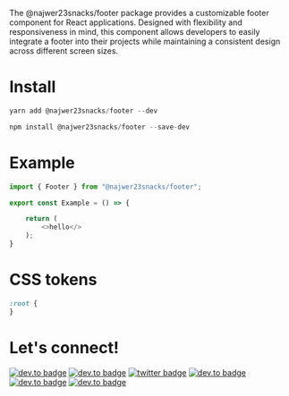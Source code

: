 The @najwer23snacks/footer package provides a customizable footer component for React applications. Designed with flexibility and responsiveness in mind, this component allows developers to easily integrate a footer into their projects while maintaining a consistent design across different screen sizes.

# Install

```js
yarn add @najwer23snacks/footer --dev
```

```js
npm install @najwer23snacks/footer --save-dev
```

# Example

```typescript
import { Footer } from "@najwer23snacks/footer";

export const Example = () => {

    return (
        <>hello</>
    );
}
```

# CSS tokens

```css
:root {
}
```

# Let's connect!

[![dev.to badge](https://img.shields.io/badge/-Portfolio-%239F2B68?style=flat&logo=GoogleChrome&logoColor=white)](https://najwer23.github.io/)
[![dev.to badge](https://img.shields.io/badge/-Résumé-%23017745?style=flat&logo=AdobeAcrobatReader&logoColor=white)](https://najwer23.github.io/resume/)
[![twitter badge](https://img.shields.io/badge/-najwer23-%231FA1F1?style=flat&logo=x&logoColor=white)](https://twitter.com/najwer23)
[![dev.to badge](https://img.shields.io/badge/-najwer23-%230177B5?style=flat&logo=linkedin)](https://www.linkedin.com/in/najwer23)
[![dev.to badge](https://img.shields.io/badge/-najwer23-%23ffffff?style=flat&logo=Leetcode)](https://leetcode.com/najwer23/)
[![dev.to badge](https://img.shields.io/badge/-najwer23-%23cb3837?style=flat&logo=Npm)](https://www.npmjs.com/~najwer23)
